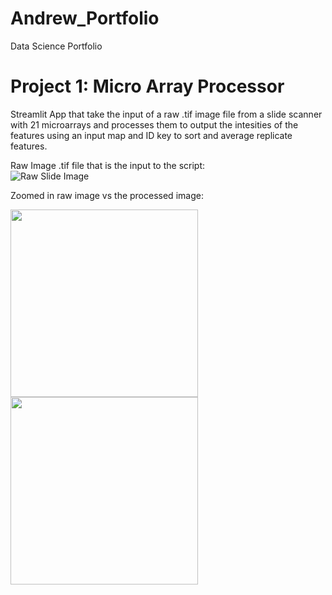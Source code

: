 # Andrew_Portfolio
Data Science Portfolio

# Project 1: Micro Array Processor
Streamlit App that take the input of a raw .tif image file from a slide scanner with 21 microarrays and processes them to output the intesities of the features using an input map and ID key to sort and average replicate features.

Raw Image .tif file that is the input to the script:       
![Raw Slide Image](https://github.com/andrewbremner3/Andrew_Portfolio/blob/main/ReadMeImages/Whole_Slide.png)

Zoomed in raw image vs the processed image:

<img src="https://github.com/andrewbremner3/Andrew_Portfolio/blob/main/ReadMeImages/Raw_Well_Image.png" height="300"/> <img src="https://github.com/andrewbremner3/Andrew_Portfolio/blob/main/ReadMeImages/Processed_Well_Image.png" height="300"/> 
